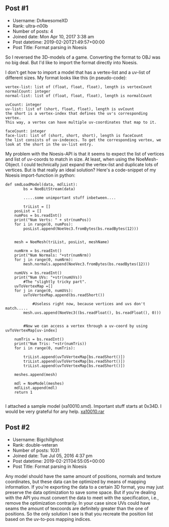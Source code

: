 ## Post #1
- Username: DrAwesomeXD
- Rank: ultra-n00b
- Number of posts: 4
- Joined date: Mon Apr 10, 2017 3:38 am
- Post datetime: 2019-02-20T21:49:57+00:00
- Post Title: Format parsing in Noesis

So I reversed the 3D-models of a game. Converting the format to OBJ was no big deal.
But I'd like to import the format directly into Noesis.

I don't get how to import a model that has a vertex-list and a uv-list of different sizes.
My format looks like this (in pseudo-code):

```
vertex-list: list of (float, float, float), length is vertexCount
normalCount: integer
normal-list: list of (float, float, float), length is normalCount

uvCount: integer
uv-list: list of (short, float, float), length is uvCount
the short is a vertex-index that defines the uv's corresponding vertex.
This way, a vertex can have multiple uv-coordinates that map to it.

faceCount: integer
face-list: list of (short, short, short), length is faceCount
the list consists of uv-indececs. To get the corresponding vertex, we look at the short in the uv-list entry.

```


My problem with the Noesis-API is that it seems to expect the list of vertices and list of uv-coords to match in size. At least, when using the NoeMesh-Object. I could technically just expand the vertex-list and duplicate lots of vertices. But is that really an ideal solution?
Here's a code-snippet of my Noesis import-function in python:

```
def smdLoadModel(data, mdlList):
        bs = NoeBitStream(data)
        
        .....some unimportant stuff inbetween....
        
        triList = []
	posList = []
	numPos = bs.readInt()
	print("Num Verts: " + str(numPos))
	for i in range(0, numPos):
		posList.append(NoeVec3.fromBytes(bs.readBytes(12)))


	mesh = NoeMesh(triList, posList, meshName)

	numNrm = bs.readInt()
	print("Num Normals: "+str(numNrm))
	for j in range(0, numNrm):
		mesh.normals.append(NoeVec3.fromBytes(bs.readBytes(12)))

	numUVs = bs.readInt()
	print("Num UVs: "+str(numUVs))
        #The "slightly tricky part". 
	uvToVertexMap =[]
	for j in range(0, numUVs):
		uvToVertexMap.append(bs.readShort())
	        
	        #Useless right now, because vertices and uvs don't match.....
		mesh.uvs.append(NoeVec3((bs.readFloat(), bs.readFloat(), 0)))


        #Now we can access a vertex through a uv-coord by using uvToVertexMap[uv-index]
        
	numTris = bs.readInt()
	print("Num Tris: "+str(numTris))
	for i in range(0, numTris):

		triList.append(uvToVertexMap[bs.readShort()])
		triList.append(uvToVertexMap[bs.readShort()])
		triList.append(uvToVertexMap[bs.readShort()])

	meshes.append(mesh)

	mdl = NoeModel(meshes)
	mdlList.append(mdl)
	return 1


```


I attached a sample model (xa10010.smd). Important stuff starts at 0x34D.
I would be very grateful for any help.
[xa10010.rar](https://xentaxbackup.github.io/file/15760_xa10010.rar)
## Post #2
- Username: Bigchillghost
- Rank: double-veteran
- Number of posts: 1031
- Joined date: Tue Jul 05, 2016 4:37 pm
- Post datetime: 2019-02-21T04:55:05+00:00
- Post Title: Format parsing in Noesis

Any model should have the same amount of positions, normals and texture coordinates, but these data can be optimized by means of mapping information.
If you're exporting the data to a certain 3D format, you may just preserve the data optimization to save some space. But if you're dealing with the API you must convert the data to meet with the specification, i.e., remove the optimization contrarily. 
In your case since UVs could have seams the amount of texcoords are definitely greater than the one of positions. So the only solution I see is that you recreate the position list based on the uv-to-pos mapping indices.
